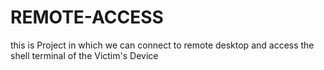 # REMOTE-ACCESS
this is Project in which we can connect to remote desktop and access the shell terminal of the Victim's Device  
